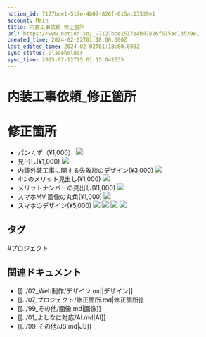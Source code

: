 ```yaml
---
notion_id: 7127bce1-517e-4b07-826f-615ac13539e1
account: Main
title: 内装工事依頼_修正箇所
url: https://www.notion.so/_-7127bce1517e4b07826f615ac13539e1
created_time: 2024-02-02T01:18:00.000Z
last_edited_time: 2024-02-02T01:18:00.000Z
sync_status: placeholder
sync_time: 2025-07-12T15:01:15.042535
---
```

# 内装工事依頼_修正箇所

# 修正箇所
- パンくず（¥1,000）
  ![](https://prod-files-secure.s3.us-west-2.amazonaws.com/736adce6-a3a4-4a64-9f74-d9aa055c96d2/fe712ed8-5737-4650-b39c-5e6ca35323c8/Untitled.png?X-Amz-Algorithm=AWS4-HMAC-SHA256&X-Amz-Content-Sha256=UNSIGNED-PAYLOAD&X-Amz-Credential=ASIAZI2LB466ZEK7XW3S%2F20250719%2Fus-west-2%2Fs3%2Faws4_request&X-Amz-Date=20250719T052114Z&X-Amz-Expires=3600&X-Amz-Security-Token=IQoJb3JpZ2luX2VjEIT%2F%2F%2F%2F%2F%2F%2F%2F%2F%2FwEaCXVzLXdlc3QtMiJIMEYCIQCgoFj7rhUQxQCT8XN77o0rn4EZllkgUu8syr4G9chXDgIhALlNoTu7jM1N1nOmPJVBqVERe9BIM1BCrr2w7bAMrlSwKogECJ3%2F%2F%2F%2F%2F%2F%2F%2F%2F%2FwEQABoMNjM3NDIzMTgzODA1IgzLpK9A%2FKrsPFq3W7Yq3AN6CxzNkLbEyQQEn%2BaFj8D0g7XqBiRL4oDITkns43F9Yt5ct99SW39LeeKgU62BqBetu%2BygtHB9x7zAzQlVmMpfqPL7bSOFqgnTNciVw9YSk2MGCJjAMK%2F1eEP2atmhlR%2FM1G8B0MtnVaCD4NU5lJyAee%2BW4nlMPNExDOjfbK6z4uOnm68FOwK0TPe4mv3n0rgJ%2FUoL0oinJV4N7cbFWBS2MhvAfyMjOha0wgxGxCKIMb8ELfeU%2FK6OyqWqDZDbTnOBixCxi%2FnObKCue2bR8HW6JckDjxkrmVtRZO56KNUy3fmL2qYSZQeNnKtS0eOrgSZVretFD9BC4mEtTkMdtqb1EhUuiSoAeg%2FyL794J345sqnPOiktdflCOzt%2FD4A2eQpVrRM2nGZ8E0eRiPDXKk9U1exFx3aMnQNPvxk2y1URF8zduhmtFMvco2fAwqO2A81IZKrMbnHI6oky3Kk0%2F7GJfQ3NZpCk5oJ5OIhocNxzeC6pXXP1aTsp2%2Ft%2FVaW0LpKR8x3yLesg8iEzn4YZ3QudWb8SkDOCLl9mu1cUAYd9w4d%2BPZ0bCMCVBeKWe4V%2B31yRPT%2FtK6qpHrl581aQ%2Bk8fVa5G3JRp%2FkLWweTIYd0bywDEDebCTv0AlmU2xzDwquzDBjqkAfPyGSJAcoRqAxcgYcfmrkHgX%2BxVtPQdPhHDXe2zcYZSv%2FG7sei7FtGM%2FWU%2Bmb3VQILgqk8s3azPdSgfypVggaum7GBBdHZ3Wzhjj2sevnl7u6GBQ1xy6hrL2U3UONwObebWA%2F95utAh4NAt4U8gIEgS5Kj6bnFlb7RY%2FHxMAr3i6kNa%2BJ7WEfdnFjNHDusdUkMpXDO7y0bzwhO7U%2FJYqQ1vXMdh&X-Amz-Signature=d79022067f9b16cda78a96c44c08fa990ad7a213d3d95b0428871386fc682e2c&X-Amz-SignedHeaders=host&x-amz-checksum-mode=ENABLED&x-id=GetObject)
- 見出し(¥1,000)
  ![](https://prod-files-secure.s3.us-west-2.amazonaws.com/736adce6-a3a4-4a64-9f74-d9aa055c96d2/c46610a9-dac2-4cf4-a948-35c45362848f/Untitled.png?X-Amz-Algorithm=AWS4-HMAC-SHA256&X-Amz-Content-Sha256=UNSIGNED-PAYLOAD&X-Amz-Credential=ASIAZI2LB466WU6JW2NQ%2F20250719%2Fus-west-2%2Fs3%2Faws4_request&X-Amz-Date=20250719T052114Z&X-Amz-Expires=3600&X-Amz-Security-Token=IQoJb3JpZ2luX2VjEIT%2F%2F%2F%2F%2F%2F%2F%2F%2F%2FwEaCXVzLXdlc3QtMiJGMEQCIF1on96dKFhF9iGUgGUBtbQHaT%2BoZ00r%2FN7YR4ad3uNgAiAadAlCqRfnXNn8%2Fyv1yJrWDCp9qTray%2Ff1ege9%2BLL2ASqIBAid%2F%2F%2F%2F%2F%2F%2F%2F%2F%2F8BEAAaDDYzNzQyMzE4MzgwNSIMmjhKBOnKNbRDY%2BW%2BKtwDVW7yo9Oh9AI3IoNh6aHSjLFXGHh7ciadisWFpjwGDzatHZRFSZiavYQogDNjefryKhj7W22%2F%2FOp7IiLYvKQYS8WTiMUQ52MV6LZDKfiCgSPSXNuTpCx2rWsNW00hdx2FOtTyN13Nr2wFSSjcmgtqoB3rjcDGmaqesOgafm5gVA22%2BpzfLzV%2F0blTDOPi%2BHcgsWdtuCYu6LNqZHA47k6LfT9a4c8WwxIL8D%2BzdtUDb%2Biby%2FLqUDHnvLT1HhaWwZ5MMhRb7RAlxM%2B5vNj71jJHQVZXNeI%2BSDrwxTYGMF7BaqOqxr2G1yvBvhrLJe48NAqQ0FmZUiR%2Fi2n%2BxC0R%2F5mPlW2Qtay3QNlVpSruC9Wk8ZN81tcL1PV4Qj%2F%2FmoY41ortezgnNgsPAvfcAPyuwWCQrsPbqgX3eWlsLeGTQGtWlFyqAqXMjkN6%2Fia4fKYyRV1kqkcJEbuXoc2TnsAP2QbFQJSB7vHCOb73H5BcOl7FjfERFNeu5mfqmUq4TdLreJ8N74WEJh%2BHn4M1MKwLviNfYwC%2Boj4%2BEBJ41CDwYW0h4NTZ6Z56RmYeVsO6vPTybCdhY5yUUJgfCYdc8P%2B%2F4fwia%2BTbgHPteYBCB1HN6XEHNzLlHRKwl%2Bz1S4CQ99wwkavswwY6pgGQ2tSK%2BR7BAUn8zxgtiBwB4AoZz5%2F7ub6mHXAgkG0emPUEGtXRYd1SBVMAsFiymbF%2FYhgs5%2B9QEBp1kFis9BH8A5LaCAOHLSR6n17t9BAEATCE9LNKjHNH35IGkmLP0%2B8uygOYJhCAWJN8HbTgLq0CgqToUF9EoVHeSTzm4E%2BMUuNPVMaTEb%2FaFOsO0j1REykECGQot3C2%2BsBMZX2n%2FVC1KFP5j2Mr&X-Amz-Signature=79829d3a9c1fcbe81e0224bd2f584398d7ec35068733cd345938c52d96c91bd5&X-Amz-SignedHeaders=host&x-amz-checksum-mode=ENABLED&x-id=GetObject)
- 内装外装工事に関する失敗談のデザイン(¥3,000)
  ![](https://prod-files-secure.s3.us-west-2.amazonaws.com/736adce6-a3a4-4a64-9f74-d9aa055c96d2/15fbb38d-f9cf-4f9b-aef4-6cae2da4e0cd/Untitled.png?X-Amz-Algorithm=AWS4-HMAC-SHA256&X-Amz-Content-Sha256=UNSIGNED-PAYLOAD&X-Amz-Credential=ASIAZI2LB466XRTURDT3%2F20250719%2Fus-west-2%2Fs3%2Faws4_request&X-Amz-Date=20250719T052118Z&X-Amz-Expires=3600&X-Amz-Security-Token=IQoJb3JpZ2luX2VjEIT%2F%2F%2F%2F%2F%2F%2F%2F%2F%2FwEaCXVzLXdlc3QtMiJIMEYCIQCYheLjVk%2Fw3qfavnXMA0OZpMUz2YcNMBiX59kXcYnjNgIhANvUzsPuZlWfv5xilFQ5v66mnuitOrM9gcXrT2iwDwNmKogECJ3%2F%2F%2F%2F%2F%2F%2F%2F%2F%2FwEQABoMNjM3NDIzMTgzODA1IgxVEtpNff1bVpUaxHIq3AO%2FnNYGccC%2Fm7hklWVq3ndDX%2Ffzw4KZ01i2pFlH5petjimbU8dBP1tr2%2BRBs9e3kELX12Pwn3pi0aAE5VCxg7tnB3iDREimq%2FASMxZ6KbCkL3RN1HpQsyNfiv5%2Bw%2FzJtA8OHmTkVssn657fTUIN04Nmo4JHR1UWZGLO7N%2FrDdYVxj19bI8cOV1dk34HmeB%2BX4qA7yOsdMvtgYpIE1MEWUoVjNTGXxQSGS7qCQEHByEwMGy7%2FmVenQx4lnF1IM3ltNP3R00AGs7S4zKY%2BvXprGvmbOLZ6aDi%2FpgE9mTTwRkhLGQZcPNbdxJKTRf4N5nvFTAKDRvcBrWkGnEikdsfFwY%2B4w6MH4fBlmKwFHuY04A3QW8L5nXQgly3wb3ns1FebD2kwYups5bVQ5tIHrBFe0zhgbwslI%2BgOVUfs0vOeAEnZI8R8E%2B1p2q8M76ggLJh%2B%2FD1PiyOKKeFDdaKuIcrwPbPgI%2Fi3f7YCMFee7L4sFQPQPlnY69uOmY3i4su98O4YvNXbuCnfHOl32WUcQ7NAj8U9yTxmCuimB9j4DwEJbKTuOqqbBLU1QZC3I72xk6bibfmYD%2BIWpAjOEfilsFuLhUTxpTwhcOrZkDxkKdfVFtM6ADtlZzbVuJbmDpjyjCaquzDBjqkAYpNt4RjtNfp70L4P%2BbWxswjRaM83BA6YUzIw0jGkGrRirlOB9A07oo2v0y3J3vBU7QE8usrrEfX8YuoAlHfroYOimRkSMmI03Lb6l%2Fe1kiSSSsLwB5VaIiVaCqGsejStno1D45fkyhcopQVyTTdcOu9n8uPvQA2Rji%2Fd%2ByL3nohPi5cz15AurSOxoZH7x9A16Mgyp%2BuO%2FeMETw%2FrX0GW12Ct4EB&X-Amz-Signature=4513f751202f1af4804c78ea0fe00415f72a61b4e8b27dd4eb43bfad014a4cd6&X-Amz-SignedHeaders=host&x-amz-checksum-mode=ENABLED&x-id=GetObject)
- 4つのメリット見出し(¥1,000)
  ![](https://prod-files-secure.s3.us-west-2.amazonaws.com/736adce6-a3a4-4a64-9f74-d9aa055c96d2/cac42f17-bd39-45ad-8120-d6b6cc9057ad/Untitled.png?X-Amz-Algorithm=AWS4-HMAC-SHA256&X-Amz-Content-Sha256=UNSIGNED-PAYLOAD&X-Amz-Credential=ASIAZI2LB466Q7SX5XXT%2F20250719%2Fus-west-2%2Fs3%2Faws4_request&X-Amz-Date=20250719T052118Z&X-Amz-Expires=3600&X-Amz-Security-Token=IQoJb3JpZ2luX2VjEIT%2F%2F%2F%2F%2F%2F%2F%2F%2F%2FwEaCXVzLXdlc3QtMiJHMEUCIQDns2k8NH2G%2BHBVkirvqmSxVL8vZCUMtUPqB6FuYJG6LAIgQt9FBjxpmlh1OnoYWPpcKMOipANg1%2FzoayfbdR0CSK4qiAQInf%2F%2F%2F%2F%2F%2F%2F%2F%2F%2FARAAGgw2Mzc0MjMxODM4MDUiDKJ%2FhDvofR6tAJczJSrcAyRwPt%2BkJ%2FR%2FT5alLeu6dBFKHTeDFFpeysI4jlDsBsehRFGdXXppu89JtNSQXDN7cFKfejUwmKkXokHEQbwN4WVKo0L4qF%2BnyJAH8Q0%2FCQorHLMa%2BSvx0jGXBRgf6wP1canoZip9G0P8eRd1irefvqgflMyP9KOARgzAm0uHq10hXu8rYDLcFjZ8fcJasOoUXEYwRcaUlN9S4JtMrlt%2FEK25WADDf6VwLtV54QR2Hu75LaIWKwn9GOulZu0XKzqML3PNHc4950KBkUnszhpiAps0vZcI92yMHhl4PDqLJzG6A7mQhS%2BlOwhYgB9TmZO8v8PKqLbELY4FTRq1ZHsEXGMXRm0aNcCFBMNG1ORoFxN11kA5h812MX5CXmQuBdST8KyHtSNrI3OLKrsb0Vc5j%2FHMO0U4yThfjdhoNF6pgBcKVE72JouFOGPvP06CaThR18fh2WvmqQbkNLfc46eZic%2FsBg8pAfxd9qXdS1oldN%2B86TwL1l2bihxDKWQkEPu3ePuDMnmv15Xvs3MU81vK%2FrR42D6GflS5pxY5xmVgxWrxI%2BfjnD7aYpwk5kpLKhH%2BJl9JiKa%2Fd1rH99%2Fozxi%2Fu6OVUT0%2FDarGduqkD0%2Fh0N2eDJrsJJn%2BAw3Nyp2pMLGq7MMGOqUB61F1htFxbgvVocHVvHCmK%2BukuuxjFgN3dEfs1NFXkcacPqW2V%2FGoUoQAe0G%2BmMpveRZq9Xt5T%2FdDGtP7f7kHjkfVqSBjim4svPsYIImQVyTZ28pb7ka8C1kVbzvlDL2L8wgAqTe%2BL1QDTvtKeOr1J%2BX12aIREik2SgA55QxfIXX1jJLDoSrnKNCiT2I4ZpFwFlFMr6wLfs4n0dnZufqz7AHlV2ke&X-Amz-Signature=ffdaea80a62da6bc8deaad2c5551e631dcac0caf36073adac82fe5ad7763374f&X-Amz-SignedHeaders=host&x-amz-checksum-mode=ENABLED&x-id=GetObject)
- メリットナンバーの見出し(¥1,000)
  ![](https://prod-files-secure.s3.us-west-2.amazonaws.com/736adce6-a3a4-4a64-9f74-d9aa055c96d2/c967743b-c648-47cc-abfc-2a2613b1a32a/Untitled.png?X-Amz-Algorithm=AWS4-HMAC-SHA256&X-Amz-Content-Sha256=UNSIGNED-PAYLOAD&X-Amz-Credential=ASIAZI2LB4666WNNRXKV%2F20250719%2Fus-west-2%2Fs3%2Faws4_request&X-Amz-Date=20250719T052119Z&X-Amz-Expires=3600&X-Amz-Security-Token=IQoJb3JpZ2luX2VjEIT%2F%2F%2F%2F%2F%2F%2F%2F%2F%2FwEaCXVzLXdlc3QtMiJGMEQCIA3RPhbmy9cn4DNtaeIqIzNZuwOGJF0b2cdzbw%2BOxyHJAiBesVzEmGqTzyZWWDNqETsBYR1tzNkHwwPR%2BSMzaovyUSqIBAid%2F%2F%2F%2F%2F%2F%2F%2F%2F%2F8BEAAaDDYzNzQyMzE4MzgwNSIM9P5Mcephf9b4Lp9fKtwDIezzb0OHMjBEfICwEPrTZqj%2FfG70crtTJOVvYLIHqXBdGTMzz2dODxGgKyd8gju5iRy6byk4LoxYPaF981kToQrsEdi6BkCoIAVHELX1xZFpWThzu0VvzkmM12S%2FwY1K5Ah47%2FB9lu7Y5Pn2Pd3vWX8VpHO9n6SmJI4JRihxg87odKxhPsrgHZ9tRrvnYpoh5fDMIrfTPsSm%2BSkbxRm%2Bb0NqG4vaekbskYnxOqdd7mTNRUP3wyWHKwLMmm803CXhQMlljSKVa1Y3CxKz2V0fvB0NUbYTQfzhUA%2BL12zcLGfd%2FyyZWjMH89fkFR6jBm5S3WXJ1L3ytQG8bqZ4FrXfOlidSbYZdBqlWw49nfc3NAemxOGzj%2B%2BdvyauoTm3qgUSADUPByM7wEA3PQyELmHjb%2BnuI0cmhfMIO3fioFFSDK%2BHT1M4Wzt7XGHoAhgqhPxLS%2Bq6%2BuxNU6GZ04yHRHTXDA%2BcawVoxedM3zKMYQ4jVJb08ABJVX4liNzZIJmMSpfx3ylWAFbj%2FA713HQ7k3VT%2FeCFwQQv7QitCj%2FDQCg9a1BEO%2FRmiHXFfEPgcW%2Bj2kjkyxuW8cRdl6cL%2B8UHhpPkfGgqxIi4QiQHRlf2v0TlYkfu6Pi2BW2j22zOpNEwoarswwY6pgF%2Bin5sSTmXnMunoO0gnMwHTOMutc7Eu3TMtb7JG9bG7jArzd1bzI6YGvctwW6hRRhDeUMnUsei4MCspKQIj4aKWisCT4gFP0pRxP1Wcqav6t%2FFFS%2FwTNVlm4pMLqj4SU7QweolcVlCO7WLfIVB4TRko8pWvViuw%2BkpXU4onD3upt95x%2B9KbrwBLFxvuueXWyoiI0uKbu51ANStE0tXmNoUhgB3Ti6k&X-Amz-Signature=36b69e117b79096008aea3d9f5d36a0cbc0c600729fecde7645dde0f60488282&X-Amz-SignedHeaders=host&x-amz-checksum-mode=ENABLED&x-id=GetObject)
- スマホMV 画像の丸角(¥1,000)
  ![](https://prod-files-secure.s3.us-west-2.amazonaws.com/736adce6-a3a4-4a64-9f74-d9aa055c96d2/60495a41-6068-47b1-87e8-6a87bb3d26aa/Untitled.png?X-Amz-Algorithm=AWS4-HMAC-SHA256&X-Amz-Content-Sha256=UNSIGNED-PAYLOAD&X-Amz-Credential=ASIAZI2LB4662CW7CVL3%2F20250719%2Fus-west-2%2Fs3%2Faws4_request&X-Amz-Date=20250719T052119Z&X-Amz-Expires=3600&X-Amz-Security-Token=IQoJb3JpZ2luX2VjEIT%2F%2F%2F%2F%2F%2F%2F%2F%2F%2FwEaCXVzLXdlc3QtMiJIMEYCIQDtjewqOiVfwGmZszPewdCqP%2FsWxVB9UVqK3EHvWvWn%2FgIhAK9ApF11xqFETKmn%2BZjLJtL0XG0PiEyapgAk83TE0FkcKogECJ3%2F%2F%2F%2F%2F%2F%2F%2F%2F%2FwEQABoMNjM3NDIzMTgzODA1Igzz8S7S9E3HEynffLUq3AMrx0mJDqBVCT5t%2BHEVwi1GXQ%2Fmc3CuQ2FV5AC7EYS9AH26UQIS9OHbnvo4Wx546vO%2BTfK4zWKHn3BGIBeq0UBmtyZuP5lskXoS2LqhMJ17BvB12NAZvInxli%2BlVgFlU4Ahyy2MLUoLyLgFmBVwZZy8q04VytVXoNEuGAC8ApsdswdAHlOWN4aERzjVcZWE3lhCg6uoagFZ%2F0CeRYJ%2Bfq8FfhTbrcEaFqlOAnuJG6RnDFn6pIR%2Ffr0gaCsXJyhekJT3t0bZdGPoEVpiJvwPLvfN8uSYuSRN9F%2Bk6oNL4ItEopNLt%2FNd5JML0aM%2BKNmaPv3kmkzJNvArciSBfe7WsVlykid7qkaMAgGKgxywrdiquMqNDTpqNFaYcpsKfDWxpnq9AXDzCTDYGkt%2BtM4hFunWvikdqmqK9H8wavAvvgDBL%2FJewkv%2BcLYc%2FNvJyttXoTyzIBcpQ%2BKD8A9OsbSIEyIhS0m%2FyHqOYCWABgi8uhqpyxzLIrcf3NXXXov31aqG20rql%2B18fW5wJx3S9kXvxY%2FaG4NOrHt2SX%2BeCbwujUTFHDZ6g9XYcfUZhyjpNN7kJpKId3icQtGiY%2FJ0vLCOEB32Fvrsp0FdMlW4%2FfVif1Ovy7AVsjJgmeJwUWkfzTCwquzDBjqkAegscf6Otk4ctAyfPhi46UrzWV29K9iwmtRpHBj%2FIfs0zLil0Wdawn20DWDZ1NSkdmk7gr%2FdMfl80hwC03NS1qotk9LL6Th9HOdbXMD0xUH%2Ff6Hzb26CZuqcFKdicEykWf0Dypl%2BHeGBfpslIwYQAomUpCxzHylCtUS4LKq5K8Vl2M3jr6Qzl6a%2BWXyzrWhlIJ2WpApSnoaxb8pOqxp3IfZmtn6m&X-Amz-Signature=97319ee55cf55acff26e8bad72dfc49c254e89049774e2b993ccf55ed757a79f&X-Amz-SignedHeaders=host&x-amz-checksum-mode=ENABLED&x-id=GetObject)
- スマホのデザイン(¥5,000)
  ![](https://prod-files-secure.s3.us-west-2.amazonaws.com/736adce6-a3a4-4a64-9f74-d9aa055c96d2/ff398e7d-b16d-4ead-a894-0e720fe79b09/Untitled.png?X-Amz-Algorithm=AWS4-HMAC-SHA256&X-Amz-Content-Sha256=UNSIGNED-PAYLOAD&X-Amz-Credential=ASIAZI2LB46634DTAOWF%2F20250719%2Fus-west-2%2Fs3%2Faws4_request&X-Amz-Date=20250719T052119Z&X-Amz-Expires=3600&X-Amz-Security-Token=IQoJb3JpZ2luX2VjEIT%2F%2F%2F%2F%2F%2F%2F%2F%2F%2FwEaCXVzLXdlc3QtMiJHMEUCID326nR0iEz8iNPAoFF2%2FwWXN9CaX2ijuFnkrHbBGyrgAiEA9EwK1wjmD%2BMANUA%2BsbxqN7IrGX43Wjon3DZlYbWW4gMqiAQInf%2F%2F%2F%2F%2F%2F%2F%2F%2F%2FARAAGgw2Mzc0MjMxODM4MDUiDJy69wp1hJZ%2F0I4UnCrcA1TWWWpG2wLQAiLw6Bv4MlttI81sTx6T6xL7K5qNT8VDOhG%2FIdKlUB6hT%2FVxpzIS7MyPeiP8%2FUL0mSjvRHbK2gTjAS1H%2BTFJg8kL2aIHf%2FFLcYW3vID2FuUECer3dtuUSJELau3QlYQDP1AsnjnIz08fSkyRhgMHeJ37ryMV8dfouNlWppll%2BB9TunrVypcGjzCYEn%2BYlJLdSIHgiatlhadVtiJcfKzBoO0ILjg848NpZHra2bkkGGhSUogPAI133Fj9XKdWGMW2K%2BsmrCqyVnHrG1tFjcLqRkftf87yLe6blspKMOw6t1Pyq4GrcC8pfRkGAjICd74bVV82CMLrKbZJOYNKIJaYvzqeSCkiJM8gdWsDGMdSRydgjPV0eQRFTxxy%2BBnSdY7He%2FN4YtFo5vpmCsLivGn3o%2FZ7sg%2BkxZ0zV6U%2B45KWDTlx59TnhuqwSpgei9j3VD7Fa30XEWktiPZysLmIlZFthex%2FtrfzXBTSBXcJ%2BRBe9lMxuktREAZ8RGqyHzTAtj4%2BVZYdk6tcbRYGbEymB9wM2lGSVQxCfQiw0xxzHWsXn3q27PhWtWcsQZ%2BN4hHTsoH7uAxZzAysg1ToozBcXyDv%2BtCKvcKCFFAHOA2j0BUtBBOPssDEMOKq7MMGOqUBxRkhMuIiI2f2pTinIkxtkdICzhjNHoHjmrMeTx9IHpbTgy119AtVq%2FNGuOthhz2u%2BVKPMMuoIElI675OYaTOSMm%2BaOrlAqjRYA9NyjzMqWMiVB3vliQAtikNa%2F9cxWNJjdtZe8th7tv1yY6lHRBS3NdLoxqpxCqjwX8vbqIHz4YRkbxMx9kdXdp2aTqFSquZNpVrdfscSjrulhAKAL%2Bkjf9SP%2BD9&X-Amz-Signature=e8c7b4cd8c0541491675c2490ae9152e447cc1822f695fc59b0139b9a5a7b223&X-Amz-SignedHeaders=host&x-amz-checksum-mode=ENABLED&x-id=GetObject)
  ![](https://prod-files-secure.s3.us-west-2.amazonaws.com/736adce6-a3a4-4a64-9f74-d9aa055c96d2/c481e7a3-8465-4a5a-a2c5-d663aeeb32ec/Untitled.png?X-Amz-Algorithm=AWS4-HMAC-SHA256&X-Amz-Content-Sha256=UNSIGNED-PAYLOAD&X-Amz-Credential=ASIAZI2LB46634DTAOWF%2F20250719%2Fus-west-2%2Fs3%2Faws4_request&X-Amz-Date=20250719T052119Z&X-Amz-Expires=3600&X-Amz-Security-Token=IQoJb3JpZ2luX2VjEIT%2F%2F%2F%2F%2F%2F%2F%2F%2F%2FwEaCXVzLXdlc3QtMiJHMEUCID326nR0iEz8iNPAoFF2%2FwWXN9CaX2ijuFnkrHbBGyrgAiEA9EwK1wjmD%2BMANUA%2BsbxqN7IrGX43Wjon3DZlYbWW4gMqiAQInf%2F%2F%2F%2F%2F%2F%2F%2F%2F%2FARAAGgw2Mzc0MjMxODM4MDUiDJy69wp1hJZ%2F0I4UnCrcA1TWWWpG2wLQAiLw6Bv4MlttI81sTx6T6xL7K5qNT8VDOhG%2FIdKlUB6hT%2FVxpzIS7MyPeiP8%2FUL0mSjvRHbK2gTjAS1H%2BTFJg8kL2aIHf%2FFLcYW3vID2FuUECer3dtuUSJELau3QlYQDP1AsnjnIz08fSkyRhgMHeJ37ryMV8dfouNlWppll%2BB9TunrVypcGjzCYEn%2BYlJLdSIHgiatlhadVtiJcfKzBoO0ILjg848NpZHra2bkkGGhSUogPAI133Fj9XKdWGMW2K%2BsmrCqyVnHrG1tFjcLqRkftf87yLe6blspKMOw6t1Pyq4GrcC8pfRkGAjICd74bVV82CMLrKbZJOYNKIJaYvzqeSCkiJM8gdWsDGMdSRydgjPV0eQRFTxxy%2BBnSdY7He%2FN4YtFo5vpmCsLivGn3o%2FZ7sg%2BkxZ0zV6U%2B45KWDTlx59TnhuqwSpgei9j3VD7Fa30XEWktiPZysLmIlZFthex%2FtrfzXBTSBXcJ%2BRBe9lMxuktREAZ8RGqyHzTAtj4%2BVZYdk6tcbRYGbEymB9wM2lGSVQxCfQiw0xxzHWsXn3q27PhWtWcsQZ%2BN4hHTsoH7uAxZzAysg1ToozBcXyDv%2BtCKvcKCFFAHOA2j0BUtBBOPssDEMOKq7MMGOqUBxRkhMuIiI2f2pTinIkxtkdICzhjNHoHjmrMeTx9IHpbTgy119AtVq%2FNGuOthhz2u%2BVKPMMuoIElI675OYaTOSMm%2BaOrlAqjRYA9NyjzMqWMiVB3vliQAtikNa%2F9cxWNJjdtZe8th7tv1yY6lHRBS3NdLoxqpxCqjwX8vbqIHz4YRkbxMx9kdXdp2aTqFSquZNpVrdfscSjrulhAKAL%2Bkjf9SP%2BD9&X-Amz-Signature=fe56f061efdcc4cdca44a7d514496667dbfec615442194ee126fe13facd1bb90&X-Amz-SignedHeaders=host&x-amz-checksum-mode=ENABLED&x-id=GetObject)
  ![](https://prod-files-secure.s3.us-west-2.amazonaws.com/736adce6-a3a4-4a64-9f74-d9aa055c96d2/f48b7eec-cb43-4762-a746-630c0850fa22/Untitled.png?X-Amz-Algorithm=AWS4-HMAC-SHA256&X-Amz-Content-Sha256=UNSIGNED-PAYLOAD&X-Amz-Credential=ASIAZI2LB46634DTAOWF%2F20250719%2Fus-west-2%2Fs3%2Faws4_request&X-Amz-Date=20250719T052119Z&X-Amz-Expires=3600&X-Amz-Security-Token=IQoJb3JpZ2luX2VjEIT%2F%2F%2F%2F%2F%2F%2F%2F%2F%2FwEaCXVzLXdlc3QtMiJHMEUCID326nR0iEz8iNPAoFF2%2FwWXN9CaX2ijuFnkrHbBGyrgAiEA9EwK1wjmD%2BMANUA%2BsbxqN7IrGX43Wjon3DZlYbWW4gMqiAQInf%2F%2F%2F%2F%2F%2F%2F%2F%2F%2FARAAGgw2Mzc0MjMxODM4MDUiDJy69wp1hJZ%2F0I4UnCrcA1TWWWpG2wLQAiLw6Bv4MlttI81sTx6T6xL7K5qNT8VDOhG%2FIdKlUB6hT%2FVxpzIS7MyPeiP8%2FUL0mSjvRHbK2gTjAS1H%2BTFJg8kL2aIHf%2FFLcYW3vID2FuUECer3dtuUSJELau3QlYQDP1AsnjnIz08fSkyRhgMHeJ37ryMV8dfouNlWppll%2BB9TunrVypcGjzCYEn%2BYlJLdSIHgiatlhadVtiJcfKzBoO0ILjg848NpZHra2bkkGGhSUogPAI133Fj9XKdWGMW2K%2BsmrCqyVnHrG1tFjcLqRkftf87yLe6blspKMOw6t1Pyq4GrcC8pfRkGAjICd74bVV82CMLrKbZJOYNKIJaYvzqeSCkiJM8gdWsDGMdSRydgjPV0eQRFTxxy%2BBnSdY7He%2FN4YtFo5vpmCsLivGn3o%2FZ7sg%2BkxZ0zV6U%2B45KWDTlx59TnhuqwSpgei9j3VD7Fa30XEWktiPZysLmIlZFthex%2FtrfzXBTSBXcJ%2BRBe9lMxuktREAZ8RGqyHzTAtj4%2BVZYdk6tcbRYGbEymB9wM2lGSVQxCfQiw0xxzHWsXn3q27PhWtWcsQZ%2BN4hHTsoH7uAxZzAysg1ToozBcXyDv%2BtCKvcKCFFAHOA2j0BUtBBOPssDEMOKq7MMGOqUBxRkhMuIiI2f2pTinIkxtkdICzhjNHoHjmrMeTx9IHpbTgy119AtVq%2FNGuOthhz2u%2BVKPMMuoIElI675OYaTOSMm%2BaOrlAqjRYA9NyjzMqWMiVB3vliQAtikNa%2F9cxWNJjdtZe8th7tv1yY6lHRBS3NdLoxqpxCqjwX8vbqIHz4YRkbxMx9kdXdp2aTqFSquZNpVrdfscSjrulhAKAL%2Bkjf9SP%2BD9&X-Amz-Signature=b908d1c50f6417b0901a6a2196dfdf134e410ff5639d4d49027badb61076f65f&X-Amz-SignedHeaders=host&x-amz-checksum-mode=ENABLED&x-id=GetObject)
  ![](https://prod-files-secure.s3.us-west-2.amazonaws.com/736adce6-a3a4-4a64-9f74-d9aa055c96d2/5e508d16-8104-41a8-a627-e8221eb5327c/Untitled.png?X-Amz-Algorithm=AWS4-HMAC-SHA256&X-Amz-Content-Sha256=UNSIGNED-PAYLOAD&X-Amz-Credential=ASIAZI2LB46634DTAOWF%2F20250719%2Fus-west-2%2Fs3%2Faws4_request&X-Amz-Date=20250719T052119Z&X-Amz-Expires=3600&X-Amz-Security-Token=IQoJb3JpZ2luX2VjEIT%2F%2F%2F%2F%2F%2F%2F%2F%2F%2FwEaCXVzLXdlc3QtMiJHMEUCID326nR0iEz8iNPAoFF2%2FwWXN9CaX2ijuFnkrHbBGyrgAiEA9EwK1wjmD%2BMANUA%2BsbxqN7IrGX43Wjon3DZlYbWW4gMqiAQInf%2F%2F%2F%2F%2F%2F%2F%2F%2F%2FARAAGgw2Mzc0MjMxODM4MDUiDJy69wp1hJZ%2F0I4UnCrcA1TWWWpG2wLQAiLw6Bv4MlttI81sTx6T6xL7K5qNT8VDOhG%2FIdKlUB6hT%2FVxpzIS7MyPeiP8%2FUL0mSjvRHbK2gTjAS1H%2BTFJg8kL2aIHf%2FFLcYW3vID2FuUECer3dtuUSJELau3QlYQDP1AsnjnIz08fSkyRhgMHeJ37ryMV8dfouNlWppll%2BB9TunrVypcGjzCYEn%2BYlJLdSIHgiatlhadVtiJcfKzBoO0ILjg848NpZHra2bkkGGhSUogPAI133Fj9XKdWGMW2K%2BsmrCqyVnHrG1tFjcLqRkftf87yLe6blspKMOw6t1Pyq4GrcC8pfRkGAjICd74bVV82CMLrKbZJOYNKIJaYvzqeSCkiJM8gdWsDGMdSRydgjPV0eQRFTxxy%2BBnSdY7He%2FN4YtFo5vpmCsLivGn3o%2FZ7sg%2BkxZ0zV6U%2B45KWDTlx59TnhuqwSpgei9j3VD7Fa30XEWktiPZysLmIlZFthex%2FtrfzXBTSBXcJ%2BRBe9lMxuktREAZ8RGqyHzTAtj4%2BVZYdk6tcbRYGbEymB9wM2lGSVQxCfQiw0xxzHWsXn3q27PhWtWcsQZ%2BN4hHTsoH7uAxZzAysg1ToozBcXyDv%2BtCKvcKCFFAHOA2j0BUtBBOPssDEMOKq7MMGOqUBxRkhMuIiI2f2pTinIkxtkdICzhjNHoHjmrMeTx9IHpbTgy119AtVq%2FNGuOthhz2u%2BVKPMMuoIElI675OYaTOSMm%2BaOrlAqjRYA9NyjzMqWMiVB3vliQAtikNa%2F9cxWNJjdtZe8th7tv1yY6lHRBS3NdLoxqpxCqjwX8vbqIHz4YRkbxMx9kdXdp2aTqFSquZNpVrdfscSjrulhAKAL%2Bkjf9SP%2BD9&X-Amz-Signature=ca186a7be98de47601ad4fce231056930a04dbad3d56e4ecd0f6fe4208975725&X-Amz-SignedHeaders=host&x-amz-checksum-mode=ENABLED&x-id=GetObject)

## タグ

#プロジェクト 

## 関連ドキュメント

- [[../02_Web制作/デザイン.md|デザイン]]
- [[../07_プロジェクト/修正箇所.md|修正箇所]]
- [[../99_その他/画像.md|画像]]
- [[../01_よしなに対応/AI.md|AI]]
- [[../99_その他/JS.md|JS]]
